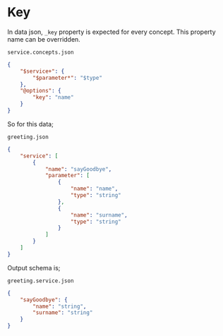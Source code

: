 # Key

In data json, `_key` property is expected for every concept. This property name
can be overridden.

`service.concepts.json`

```json
{
    "$service+": {
        "$parameter*": "$type"
    },
    "@options": {
        "key": "name"
    }
}
```

So for this data;

`greeting.json`

```json
{
    "service": [
        {
            "name": "sayGoodbye",
            "parameter": [
                {
                    "name": "name",
                    "type": "string"
                },
                {
                    "name": "surname",
                    "type": "string"
                }
            ]
        }
    ]
}
```

Output schema is;

`greeting.service.json`

```json
{
    "sayGoodbye": {
        "name": "string",
        "surname": "string"
    }
}
```
